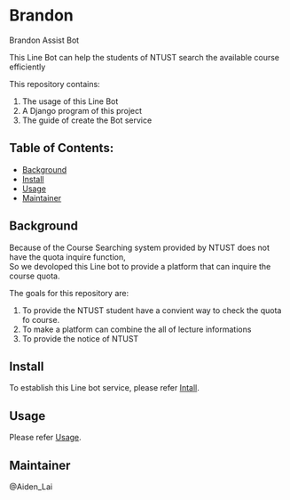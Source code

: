 # Brandon
Brandon Assist Bot

This Line Bot can help the students of NTUST search the available course efficiently

This repository contains:
1. The usage of this Line Bot
2. A Django program of this project
3. The guide of create the Bot service

## Table of Contents:
- [Background](#background)
- [Install](#install)
- [Usage](#usage)
- [Maintainer](#maintainer)

## Background
Because of the Course Searching system provided by NTUST does not have the quota inquire function,</br>
So we devoloped this Line bot to provide a platform that can inquire the course quota.

The goals for this repository are:
1. To provide the NTUST student have a convient way to check the quota fo course.
2. To make a platform can combine the all of lecture informations
3. To provide the notice of NTUST

## Install
To establish this Line bot service, please refer [Intall](./MarkDown_Guide/Install.md).

## Usage
Please refer [Usage](./MarkDown_Guide/Usage.md). 

## Maintainer
@Aiden_Lai
